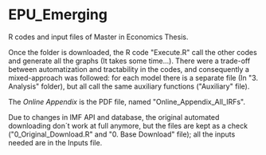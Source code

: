 # EPU_Emerging
R codes and input files of Master in Economics Thesis.

Once the folder is downloaded, the R code "Execute.R" call the other codes and generate all the graphs (It takes some time...). There were a trade-off between automatization and tractability in the codes, and consequently a mixed-approach was followed: for each model there is a separate file (In "3. Analysis" folder), but all call the same auxiliary functions ("Auxiliary" file). 

The *Online Appendix* is the PDF file, named "Online_Appendix_All_IRFs".

Due to changes in IMF API and database, the original automated downloading don´t work at full anymore, but the files are kept as a check ("0_Original_Download.R" and "0. Base Download" file); all the inputs needed are in the Inputs file.
